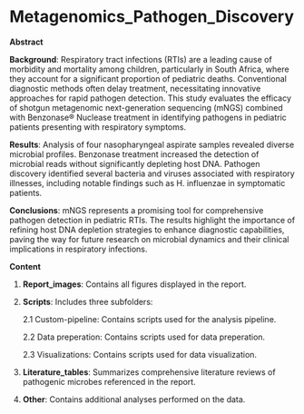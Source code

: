 # Metagenomics_Pathogen_Discovery

**Abstract**

**Background**: Respiratory tract infections (RTIs) are a leading cause of morbidity and mortality among children, particularly in South Africa, where they account for a significant proportion of pediatric deaths. Conventional diagnostic methods often delay treatment, necessitating innovative approaches for rapid pathogen detection. This study evaluates the efficacy of shotgun metagenomic next-generation sequencing (mNGS) combined with Benzonase® Nuclease treatment in identifying pathogens in pediatric patients presenting with respiratory symptoms.

**Results**:  Analysis of four nasopharyngeal aspirate samples revealed diverse microbial profiles. Benzonase treatment increased the detection of microbial reads without significantly depleting host DNA. Pathogen discovery identified several bacteria and viruses associated with respiratory illnesses, including notable findings such as H. influenzae in symptomatic patients.

**Conclusions**: mNGS represents a promising tool for comprehensive pathogen detection in pediatric RTIs. The results highlight the importance of refining host DNA depletion strategies to enhance diagnostic capabilities, paving the way for future research on microbial dynamics and their clinical implications in respiratory infections.

**Content**
1. **Report_images**: Contains all figures displayed in the report.
2. **Scripts**: Includes three subfolders:

   2.1 Custom-pipeline: Contains scripts used for the analysis pipeline. 

   2.2 Data preperation: Contains scripts used for data preperation. 

   2.3 Visualizations: Contains scripts used for data visualization.
4. **Literature_tables**: Summarizes comprehensive literature reviews of pathogenic microbes referenced in the report.
5. **Other**: Contains additional analyses performed on the data.
